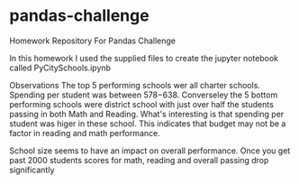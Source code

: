 # pandas-challenge
Homework Repository For Pandas Challenge

In this homework I used the supplied files to create the jupyter notebook called PyCitySchools.ipynb

Observations
The top 5 performing schools wer all charter schools.  Spending per student was between $578-$638.  Converseley the 5 bottom performing schools were district school with just over half the students passing in both Math and Reading.  What's interesting is that spending per student was higer in these school.  This indicates that budget may not be a factor in reading and math performance.  

School size seems to have an impact on overall performance.  Once you get past 2000 students scores for math, reading and overall passing drop significantly
